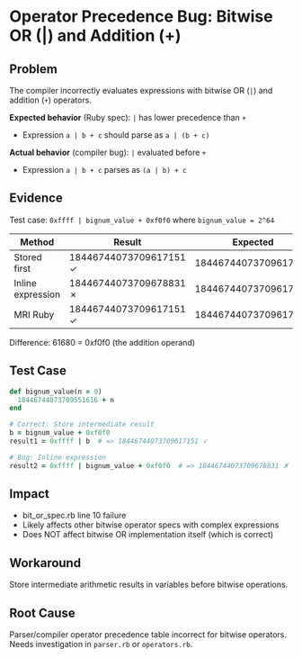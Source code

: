 # Operator Precedence Bug: Bitwise OR (|) and Addition (+)

## Problem

The compiler incorrectly evaluates expressions with bitwise OR (`|`) and addition (`+`) operators.

**Expected behavior** (Ruby spec): `|` has lower precedence than `+`
- Expression `a | b + c` should parse as `a | (b + c)`

**Actual behavior** (compiler bug): `|` evaluated before `+`  
- Expression `a | b + c` parses as `(a | b) + c`

## Evidence

Test case: `0xffff | bignum_value + 0xf0f0` where `bignum_value = 2^64`

| Method | Result | Expected |
|--------|--------|----------|
| Stored first | 18446744073709617151 ✓ | 18446744073709617151 |
| Inline expression | 18446744073709678831 ✗ | 18446744073709617151 |
| MRI Ruby | 18446744073709617151 ✓ | 18446744073709617151 |

Difference: 61680 = 0xf0f0 (the addition operand)

## Test Case

```ruby
def bignum_value(n = 0)
  18446744073709551616 + n
end

# Correct: Store intermediate result
b = bignum_value + 0xf0f0
result1 = 0xffff | b  # => 18446744073709617151 ✓

# Bug: Inline expression
result2 = 0xffff | bignum_value + 0xf0f0  # => 18446744073709678831 ✗
```

## Impact

- bit_or_spec.rb line 10 failure
- Likely affects other bitwise operator specs with complex expressions
- Does NOT affect bitwise OR implementation itself (which is correct)

## Workaround

Store intermediate arithmetic results in variables before bitwise operations.

## Root Cause

Parser/compiler operator precedence table incorrect for bitwise operators.
Needs investigation in `parser.rb` or `operators.rb`.

